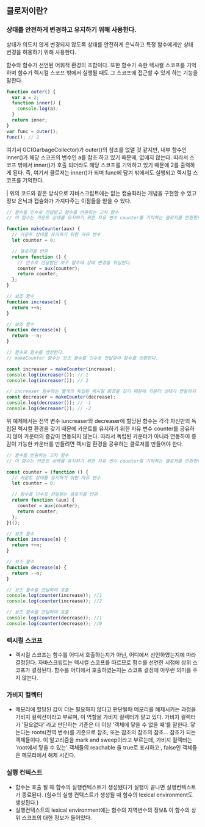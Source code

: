 ## 클로저이란?

### 상태를 안전하게 변경하고 유지하기 위해 사용한다.

상태가 의도치 않게 변경되지 않도록 상태를 안전하게 은닉하고 특정 함수에게만 상태 변경을 허용하기 위해 사용한다.

함수와 함수가 선언된 어휘적 환경의 조합이다. 또한 함수가 속한 렉시컬 스코프를 기억하며 함수가 렉시컬 스코프 밖에서 실행될 때도 그 스코프에 접근할 수 있게 하는 기능을 말한다.

```js
function outer() {
  var a = 2;
  function inner() {
    console.log(a);
  }
  return inner;
}
var func = outer();
func(); // 2
```

여기서 GC(GarbageCollector)가 outer()의 참조를 없앨 것 같지만, 내부 함수인 inner()가 해당 스코프의 변수인 a를 참조 하고 있기 때문에, 없애지 않는다.
띠라서 스코프 밖에서 inner()가 호출 되더라도 해당 스코프를 기억하고 있기 때문에 2를 출력하게 된다.
즉, 여기서 클로저는 inner()가 되며 func에 담겨 밖에서도 실행되고 렉시컬 스코프를 기억한다.

| 위의 코드와 같은 방식으로 자바스크립트에는 없는 캡슐화라는 개념을 구현할 수 있고 정보 은닉과 캡슐화가 가져다주는 이점들을 얻을 수 있다.

```js
// 함수를 인수로 전달받고 함수를 반환하는 고차 함수
// 이 함수는 카운트 상태를 유지하기 위한 자유 변수 counter를 기억하는 클로저를 반환한다.

function makeCounter(aux) {
  // 카운트 상태를 유지하기 위한 자유 변수
  let counter = 0;

  // 클로저를 반환
  return function () {
    // 인수로 전달받은 보조 함수에 상태 변경을 위임한다.
    counter = aux(counter);
    return counter;
  };
}

// 보조 함수
function increase(n) {
  return ++n;
}

// 보조 함수
function decrease(n) {
  return --n;
}

// 함수로 함수를 생성한다.
// makeCounter 함수는 보조 함수를 인수로 전달받아 함수를 반환한다.

const increaser = makeCounter(increase);
console.log(increaser()); // 1
console.log(increaser()); // 2

// increaser 함수와는 별개의 독립된 렉시컬 환경을 갖기 때문에 카운터 상태가 연동하지 않는다.
const decreaser = makeCounter(decrease);
console.log(decreaser()); // -1
console.log(decreaser()); // -2
```

위 예제에서는 전역 변수 iuncreaser와 decreaser에 할당된 함수는 각각 자신만의 독립된 렉시컬 환경을 갖기 때문에 카운트를 유지하기 위한 자유 변수 counter를 공유하지 않아 카운터의 증감이 연동되지 않는다. 따라서 독립된 카운터가 아니라 연동하여 증감이 가능한 카운터를 만들려면 렉시컬 환경을 공유하는 클로저를 만들어야 한다.

```js
// 함수를 반환하는 고차 함수
// 이 함수는 카운트 상태를 유지하기 위한 자유 변수 counter를 기억하는 클로저를 반환한다.

const counter = (function () {
  // 카운트 상태를 유지하기 위한 자유 변수
  let counter = 0;

  // 함수를 인수로 전달받는 클로저를 반환
  return function (aux) {
    counter = aux(counter);
    return counter;
  };
})();

// 보조 함수
function increase(n) {
  return ++n;
}

// 보조 함수
function decrease(n) {
  return --n;
}

// 보조 함수를 전달하여 호출
console.log(counter(increase)); //1
console.log(counter(increase)); //2

// 보조 함수를 전달하여 호출
console.log(counter(decrease)); //1
console.log(counter(decrease)); //0
```

### 렉시컬 스코프

- 렉시컬 스코프는 함수를 어디서 호출하는지가 아닌, 어디에서 선언하였는지에 따라 결정된다. 자바스크립트는 렉시컬 스코프를 따르므로 함수를 선언한 시점에 상위 스코프가 결정된다. 함수를 어디에서 호출하였는지는 스코프 결정에 아무런 의미를 주지 않는다.

### 가비지 컬렉터

- 메모리에 할당된 값이 더는 필요하지 않다고 판단될때 메모리를 해제시키는 과정을 가비지 컬렉션이라고 부르며, 이 역할을 가비지 컬렉터가 맡고 있다.
  가비지 컬렉터가 '필요없다' 라고 판단하는 기준은 더 이상 '객체에 닿을 수 없을 때'를 말한다. 닿는다는 roots(전역 변수)를 기준으로 참조, 또는 참조의 참조의 참조... 참조가 되는 객체들이다. 이 알고리즘을 mark and sweep이라고 부르는데, 가비지 컬렉터는 'root에서 닿을 수 있는' 객체들의 reachable 을 true로 표시하고 , false인 객체들은 메모리에서 해제 시킨다.

### 실행 컨텍스트

- 함수는 호출 될 때 함수의 실행컨텍스트가 생성됐다가 실행이 끝나면 실행컨텍스트가 종료된다. (힘수의 실행 컨텍스트가 생성될 때 함수의 lexical environment도 생성된다.)
- 실행컨텍스트의 lexical environment에는 함수의 지역변수의 정보& 이 함수의 상위 스코프의 대한 정보가 들어있다.
